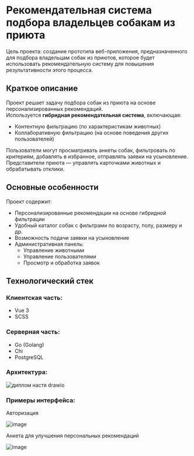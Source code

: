 # Рекомендательная система подбора владельцев собакам из приюта

Цель проекта: создание прототипа веб-приложения, предназначенного для подбора владельцам собак из приютов, которое будет использовать рекомендательную систему для повышения результативности этого процесса.

## Краткое описание

Проект решает задачу подбора собак из приюта на основе персонализированных рекомендаций.  
Используется **гибридная рекомендательная система**, включающая:

- Контентную фильтрацию (по характеристикам животных)
- Коллаборативную фильтрацию (на основе поведения других пользователей)

Пользователи могут просматривать анкеты собак, фильтровать по критериям, добавлять в избранное, отправлять заявки на усыновление. Представители приюта — управлять карточками животных и обрабатывать отклики.


## Основные особенности

Проект содержит:
- Персонализированные рекомендации на основе гибридной фильтрации
- Удобный каталог собак с фильтрами по возрасту, полу, размеру и др.
- Возможность подачи заявки на усыновление
- Административная панель:
  - Управление животными
  - Управление пользователями
  - Просмотр и обработка заявок

## Технологический стек

### Клиентская часть:
- Vue 3
- SCSS

### Серверная часть:
- Go (Golang)
- Сhi
- PostgreSQL

### Архитектура:
![диплом настя drawio](https://github.com/user-attachments/assets/8ba54642-2927-4477-9835-0fde69afe0fa)



### Примеры интерфейса:

Авторизация

![image](https://github.com/user-attachments/assets/56bb8a06-6bd0-40e0-b31a-45623318f197)

Анкета для улучшения персональных рекомендаций

![image](https://github.com/user-attachments/assets/01c47fb3-1bed-4bda-9d99-c630cf738faf)


